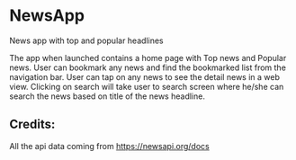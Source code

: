 # NewsApp
News app with top and popular headlines

The app when launched contains a home page with Top news and Popular news.
User can bookmark any news and find the bookmarked list from the navigation bar.
User can tap on any news to see the detail news in a web view.
Clicking on search will take user to search screen where he/she can search the news based on title of the news headline.

## Credits:
All the api data coming from https://newsapi.org/docs
